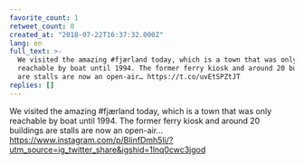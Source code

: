 ```yaml
---
favorite_count: 1
retweet_count: 0
created_at: "2018-07-22T16:37:32.000Z"
lang: en
full_text: >-
  We visited the amazing #fjærland today, which is a town that was only
  reachable by boat until 1994. The former ferry kiosk and around 20 buildings
  are stalls are now an open-air… https://t.co/uvEtSPZtJT
replies: []
---
```


We visited the amazing #fjærland today, which is a town that was only reachable
by boat until 1994. The former ferry kiosk and around 20 buildings are stalls
are now an open-air…
<https://www.instagram.com/p/BlinfDmh5Ii/?utm_source=ig_twitter_share&igshid=1lnq0cwc3jgod>
